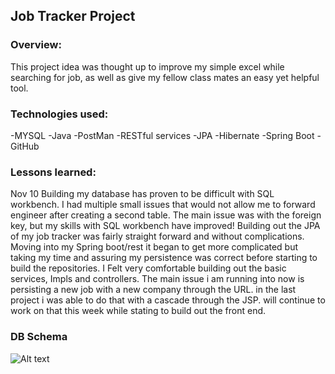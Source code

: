## Job Tracker Project

### Overview:
This project idea was thought up to improve my simple excel while searching for job, as well as give my fellow class mates an easy yet helpful tool.

### Technologies used:
-MYSQL
-Java
-PostMan
-RESTful services
-JPA
-Hibernate
-Spring Boot
-GitHub

### Lessons learned:

Nov 10
Building my database has proven to be difficult with SQL workbench. I had multiple small issues that would not allow me to forward engineer after creating a second table. The main issue was with the foreign key, but my skills with SQL workbench have improved! Building out the JPA of my job tracker was fairly straight forward and without complications. Moving into my Spring boot/rest it began to get more complicated but taking my time and assuring my persistence was correct before starting to build the repositories. I Felt very comfortable building out the basic services, Impls and controllers. The main issue i am running into now is persisting a new job with a new company through the URL. in the last project i was able to do that with a cascade through the JSP. will continue to work on that this week while stating to build out the front end.


### DB Schema

![Alt text](jobtrackerschema.jpg)
